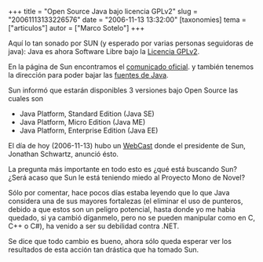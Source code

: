 +++
title = "Open Source Java bajo licencia GPLv2"
slug = "20061113133226576"
date = "2006-11-13 13:32:00"
[taxonomies]
tema = ["articulos"]
autor = ["Marco Sotelo"]
+++

Aquí lo tan sonado por SUN (y esperado por varias personas seguidoras de
java): Java es ahora Software Libre bajo la [Licencia
GPLv2](http://www.garaitia.com/new/gpl-spanish.php).

En la página de Sun encontramos el [comunicado
oficial](http://www.sun.com/smi/Press/sunflash/2006-11/sunflash.20061113.1.xml).
y también tenemos la dirección para poder bajar las [fuentes de
Java](http://www.sun.com/software/opensource/java/).

Sun informó que estarán disponibles 3 versiones bajo Open Source las
cuales son

-   Java Platform, Standard Edition (Java SE)
-   Java Platform, Micro Edition (Java ME)
-   Java Platform, Enterprise Edition (Java EE)

<!-- more -->
El día de hoy (2006-11-13) hubo un
[WebCast](http://www.sun.com/2006-1113/feature/index.jsp) donde el
presidente de Sun, Jonathan Schwartz, anunció ésto.

La pregunta más importante en todo esto es ¿qué está buscando Sun? ¿Será
acaso que Sun le está teniendo miedo al Proyecto Mono de Novel?

Sólo por comentar, hace pocos días estaba leyendo que lo que Java
considera una de sus mayores fortalezas (el eliminar el uso de punteros,
debido a que estos son un peligro potencial, hasta donde yo me habia
quedado, si ya cambió díganmelo, pero no se pueden manipular como en C,
C++ o C#), ha venido a ser su debilidad contra .NET.

Se dice que todo cambio es bueno, ahora sólo queda esperar ver los
resultados de esta acción tan drástica que ha tomado Sun.

